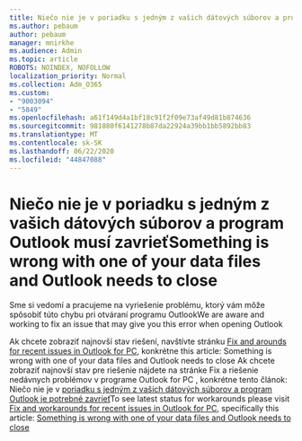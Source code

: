 ```yaml
---
title: Niečo nie je v poriadku s jedným z vašich dátových súborov a program Outlook musí zavrieť
ms.author: pebaum
author: pebaum
manager: mnirkhe
ms.audience: Admin
ms.topic: article
ROBOTS: NOINDEX, NOFOLLOW
localization_priority: Normal
ms.collection: Adm_O365
ms.custom:
- "9003094"
- "5849"
ms.openlocfilehash: a61f149d4a1bf18c91f2f09e73af49d81b874636
ms.sourcegitcommit: 981880f6141278b87da22924a39bb1bb5892bb83
ms.translationtype: MT
ms.contentlocale: sk-SK
ms.lasthandoff: 06/22/2020
ms.locfileid: "44847088"
---
```

# <a name="something-is-wrong-with-one-of-your-data-files-and-outlook-needs-to-close"></a><span data-ttu-id="44af1-102">Niečo nie je v poriadku s jedným z vašich dátových súborov a program Outlook musí zavrieť</span><span class="sxs-lookup"><span data-stu-id="44af1-102">Something is wrong with one of your data files and Outlook needs to close</span></span>

<span data-ttu-id="44af1-103">Sme si vedomí a pracujeme na vyriešenie problému, ktorý vám môže spôsobiť túto chybu pri otváraní programu Outlook</span><span class="sxs-lookup"><span data-stu-id="44af1-103">We are aware and working to fix an issue that may give you this error when opening Outlook</span></span>

<span data-ttu-id="44af1-104">Ak chcete zobraziť najnovší stav riešení, navštívte stránku [Fix and arounds for recent issues in Outlook for PC](https://support.microsoft.com/office/ecf61305-f84f-4e13-bb73-95a214ac1230), konkrétne this article: Something is wrong with one of your data files and Outlook needs to close Ak chcete zobraziť najnovší stav pre riešenie nájdete na stránke Fix a riešenie nedávnych problémov v programe Outlook for PC , konkrétne tento článok: Niečo nie je v [poriadku s jedným z vašich dátových súborov a program Outlook je potrebné zavrieť](https://support.microsoft.com/office/a3b59934-2446-4f2a-bd25-58f88188b9b2)</span><span class="sxs-lookup"><span data-stu-id="44af1-104">To see latest status for workarounds please visit  [Fix and workarounds for recent issues in Outlook for PC](https://support.microsoft.com/office/ecf61305-f84f-4e13-bb73-95a214ac1230), specifically this article: [Something is wrong with one of your data files and Outlook needs to close](https://support.microsoft.com/office/a3b59934-2446-4f2a-bd25-58f88188b9b2)</span></span>
